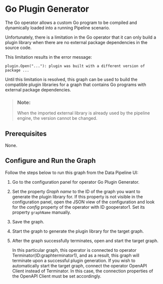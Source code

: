 <!-- loio287a5953ef134426a8d34ae4f1fdc813 -->

# Go Plugin Generator

The Go operator allows a custom Go program to be compiled and dynamically loaded into a running Pipeline scenario.



Unfortunately, there is a limitation in the Go operator that it can only build a plugin library when there are no external package dependencies in the source code.

This limitation results in the error message:

```
plugin.Open("..."): plugin was built with a different version of package ...
```

Until this limitation is resolved, this graph can be used to build the compatible plugin libraries for a graph that contains Go programs with external package dependencies.

> ### Note:  
> When the imported external library is already used by the pipeline engine, the version cannot be changed.



<a name="loio287a5953ef134426a8d34ae4f1fdc813__section_i5n_tmt_jpb"/>

## Prerequisites

None.



<a name="loio287a5953ef134426a8d34ae4f1fdc813__section_j1b_wmt_jpb"/>

## Configure and Run the Graph

Follow the steps below to run this graph from the Data Pipeline UI:

1.  Go to the configuration panel for operator Go Plugin Generator.

2.  Set the property *Graph name* to the ID of the graph you want to generate the plugin library for. If this property is not visible in the configuration panel, open the JSON view of the configuration and look for the *config* property of the operator with ID gooperator1. Set its property `graphName` manually.

3.  Save the graph.

4.  Start the graph to generate the plugin library for the target graph.

5.  After the graph successfully terminates, open and start the target graph.

    In this particular graph, this operator is connected to operator Terminator\(ID:graphterminator1\), and as a result, this graph will terminate upon a successful plugin generation. If you wish to automatically start the target graph, connect the operator OpenAPI Client instead of Terminator. In this case, the connection properties of the OpenAPI Client must be set accordingly.


